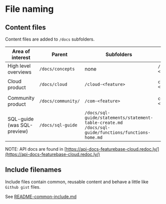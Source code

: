 # File naming

## Content files

Content files are added to `/docs` subfolders.

| Area of interest | Parent | Subfolders | Filenames | Example |
|---|---|---|---|---|
| High level overviews | `/docs/concepts` | none | `/concepts/overview-<concept>.md` | `/concepts/overview-data-modeling.md` |
| Cloud product | `/docs/cloud` | `/cloud-<feature>` | `cloud-<feature>-<task>.md` | `/cloud/cloud-database/cloud-database-manage.md` |
| Community product | `/docs/community/` | `/com-<feature>` | `com-<feature>-<task>.md` | `/community/com-tables/com-tables-create.md` |
| SQL-guide (was SQL-preview) | `/docs/sql-guide` | `/docs/sql-guide/statements/statement-table-create.md`<br/>`/docs/sql-guide/functions/functions-home.md` |  

NOTE: API docs are found in [https://api-docs-featurebase-cloud.redoc.ly/](https://api-docs-featurebase-cloud.redoc.ly/)

## Include filenames

Include files contain common, reusable content and behave a little like `Github gist` files.

See [README-common-include.md](/help-on-help/writing-help/writing-common-include.md)
